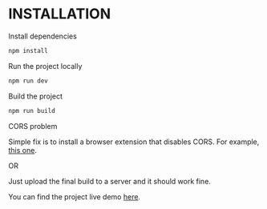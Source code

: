 # INSTALLATION

Install dependencies

```bash
npm install
```

Run the project locally

```bash
npm run dev
```

Build the project

```bash
npm run build
```

CORS problem

Simple fix is to install a browser extension that disables CORS. For example, [this one](https://chromewebstore.google.com/detail/moesif-origin-cors-change/digfbfaphojjndkpccljibejjbppifbc).

OR

Just upload the final build to a server and it should work fine.

You can find the project live demo [here](https://kooomo-motogp-store.vercel.app/).